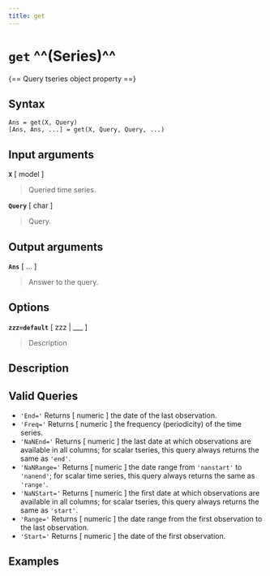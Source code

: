 ```yaml
---
title: get
---
```


# `get` ^^(Series)^^

{== Query tseries object property ==}


## Syntax 

    Ans = get(X, Query)
    [Ans, Ans, ...] = get(X, Query, Query, ...)


## Input arguments 

__`X`__ [ model ]
> 
> Queried time series.
> 

__`Query`__ [ char ]
> 
> Query.
> 

## Output arguments 

__`Ans`__ [ ... ] 
> 
> Answer to the query.
> 

## Options 

__`zzz=default`__ [ zzz | ___ ]
> 
> Description
> 

## Description



## Valid Queries 

* `'End='` Returns [ numeric ] the date of the last observation.
* `'Freq='` Returns [ numeric ] the frequency (periodicity) of the time
series.
* `'NaNEnd='` Returns [ numeric ] the last date at which observations are
available in all columns; for scalar tseries, this query always returns
the same as `'end'`.
* `'NaNRange='` Returns [ numeric ] the date range from `'nanstart'` to
`'nanend'`; for scalar time series, this query always returns the same as
`'range'`.
* `'NaNStart='` Returns [ numeric ] the first date at which observations are
available in all columns; for scalar tseries, this query always returns
the same as `'start'`.
* `'Range='` Returns [ numeric ] the date range from the first observation to the
last observation.
* `'Start='` Returns [ numeric ] the date of the first observation.

## Examples

```matlab
```

